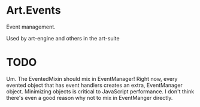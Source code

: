 # Art.Events

Event management.

Used by art-engine and others in the art-suite

# TODO

Um. The EventedMixin should mix in EventManager! Right now, every evented object that has
event handlers creates an extra, EventManager object. Minimizing objects is critical to JavaScript performance.
I don't think there's even a good reason why not to mix in EventManger directly.
